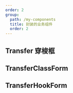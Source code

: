 ```yaml
---
order: 2
group:
  path: /my-components
  title: 封装的业务组件
  order: 2
---
```


## Transfer 穿梭框

<code src="./Class.tsx" title='Class' desc='使用穿梭框'></code>

<code src="./Hook.tsx" title='Hook' desc='单次使用穿梭框'></code>

<code src="./Hook_multiple.tsx" title='Hook_multiple' desc='使用多个穿梭框'></code>

## TransferClassForm

<API src="./components/class/index.tsx" hideTitle></API>

## TransferHookForm

<API src="./components/hook/index.tsx" hideTitle></API>
